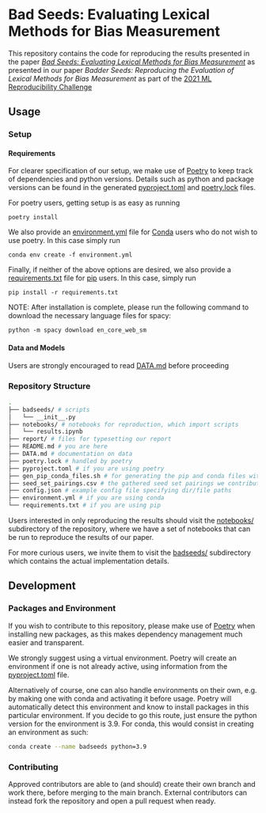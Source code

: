 # Bad Seeds: Evaluating Lexical Methods for Bias Measurement

This repository contains the code for reproducing the results presented in the
paper
[_Bad Seeds: Evaluating Lexical Methods for Bias Measurement_](https://aclanthology.org/2021.acl-long.148/)
as presented in our paper _Badder Seeds: Reproducing the Evaluation of Lexical
Methods for Bias Measurement_ as part of the
[2021 ML Reproducibility Challenge](https://paperswithcode.com/rc2021/)

## Usage

### Setup

#### Requirements

For clearer specification of our setup, we make use of
[Poetry](https://python-poetry.org/) to keep track of dependencies and python
versions. Details such as python and package versions can be found in the
generated [pyproject.toml](pyproject.toml) and [poetry.lock](poetry.lock) files.

For poetry users, getting setup is as easy as running

```terminal
poetry install
```

We also provide an [environment.yml](environment.yml) file for
[Conda](https://docs.conda.io/projects/conda/en/latest/index.html) users who do
not wish to use poetry. In this case simply run

```terminal
conda env create -f environment.yml
```

Finally, if neither of the above options are desired, we also provide a
[requirements.txt](requirements.txt) file for
[pip](https://pypi.org/project/pip/) users. In this case, simply run

```terminal
pip install -r requirements.txt
```

NOTE: After installation is complete, please run the following command to
download the necessary language files for spacy:

```console
python -m spacy download en_core_web_sm
```

#### Data and Models

Users are strongly encouraged to read [DATA.md](DATA.md) before proceeding

### Repository Structure

```bash
.
├── badseeds/ # scripts
│   └── __init__.py
├── notebooks/ # notebooks for reproduction, which import scripts
│   └── results.ipynb
├── report/ # files for typesetting our report
├── README.md # you are here
├── DATA.md # documentation on data
├── poetry.lock # handled by poetry
├── pyproject.toml # if you are using poetry
├── gen_pip_conda_files.sh # for generating the pip and conda files with poetry
├── seed_set_pairings.csv # the gathered seed set pairings we contribute
├── config.json # example config file specifying dir/file paths
├── environment.yml # if you are using conda
└── requirements.txt # if you are using pip
```

Users interested in only reproducing the results should visit the
[notebooks/](notebooks/) subdirectory of the repository, where we have a set of
notebooks that can be run to reproduce the results of our paper.

For more curious users, we invite them to visit the [badseeds/](badseeds/)
subdirectory which contains the actual implementation details.

## Development

### Packages and Environment

If you wish to contribute to this repository, please make use of
[Poetry](./https://python-poetry.org/) when installing new packages, as this
makes dependency management much easier and transparent.

We strongly suggest using a virtual environment. Poetry will create an
environment if one is not already active, using information from the
[pyproject.toml](pyproject.toml) file.

Alternatively of course, one can also handle environments on their own, e.g. by
making one with conda and activating it before usage. Poetry will automatically
detect this environment and know to install packages in this particular
environment. If you decide to go this route, just ensure the python version for
the environment is 3.9. For conda, this would consist in creating an environment
as such:

```bash
conda create --name badseeds python=3.9
```

### Contributing

Approved contributors are able to (and should) create their own branch and work
there, before merging to the main branch. External contributors can instead fork
the repository and open a pull request when ready.
